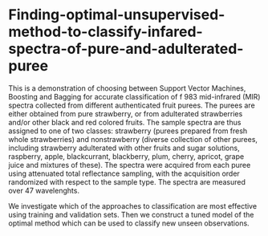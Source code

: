 # Finding-optimal-unsupervised-method-to-classify-infared-spectra-of-pure-and-adulterated-puree

This is a demonstration of choosing between Support Vector Machines, Boosting and Bagging for accurate classification of f 983 mid-infrared (MIR) spectra collected from different authenticated fruit purees. The purees are either obtained from pure strawberry, or from adulterated strawberries and/or other black and red colored fruits. The sample spectra are thus assigned to one of two classes: strawberry (purees prepared from fresh whole strawberries) and nonstrawberry (diverse collection of other purees, including strawberry adulterated with other fruits and sugar solutions, raspberry, apple, blackcurrant, blackberry, plum, cherry, apricot, grape juice and mixtures of these). The spectra were acquired from each puree using attenuated total reflectance sampling, with the acquisition order randomized with respect to the sample type. The spectra are measured over 47 wavelenghts.

We investigate which of the approaches to classification are most effective using training and validation sets. Then we construct a tuned model of the optimal method which can be used to classify new unseen observations. 
